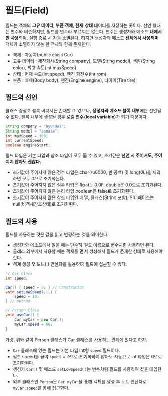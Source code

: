 # 필드(Field)
필드는 객체의 **고유 데이터, 부품 객체, 현재 상태** 데이터를 저장하는 곳이다. 선언 형태는 변수와 비슷하지만, 필드를 변수라 부르지는 않는다. 변수는 생성자와 메소드 **내에서만 사용**&ZeroWidthSpace;되며, 실행 종료 시 자동 소멸된다. 하지만 생성자와 메소드 **전체에서 사용되며** 객체가 소멸하지 않는 한 객체와 함께 존재한다.

- 객체 : 자동차(public class Car)
- 고유 데이터 : 제작회사(String company), 모델(String model), 색깔(String color), 최고 속도(int maxSpeed)
- 상태 : 현재 속도(int speed), 엔진 회전수(int rpm)
- 부품 : 차체(Body body), 엔진(Engine engine), 타이어(Tire tire);

## 필드의 선언
클래스 중괄호 블록 어디서든 존재할 수 있으나, **생성자와 메소드 블록 내부**&ZeroWidthSpace;에는 선언될 수 없다. 블록 내부에 생성될 경우 **로컬 변수(local variable)**&ZeroWidthSpace;가 되기 때문이다.

```JAVA
String company = "hyundai";
String model = "sonata";
int maxSpeed = 300;
int currentSpeed;
boolean engineStart;
```

필드 타입은 기본 타입과 참조 타입이 모두 올 수 있고, 초기값은 **선언 시 주어져도, 주어지지 않아도 괜찮다.**
- 초기값이 주어지지 않은 정수 타입은 char(\u0000, 빈 공백) 및 long(0L)을 제외하면 모두 0으로 초기화된다.
- 초기값이 주어지지 않은 실수 타입은 float는 0.0F, double은 0.0으로 초기화된다.
- 초기값이 주어지지 않은 논리 타입 boolean은 false로 초기화된다.
- 초기값이 주어지지 않은 참조 타입인 배열, 클래스(String 포함), 인터페이스는 null(비객체참조상태)로 초기화된다.

## 필드의 사용
필드를 사용하는 것은 값을 읽고 변경하는 것을 의미한다.
- 생성자와 메소드에서 읽을 때는 단순히 필드 이름으로 변수처럼 사용하면 된다.
- 클래스 외부에서 사용할 때는 객체를 먼저 생성해서 필드가 존재한 상태로 사용해야 한다.
- 객체 생성 후 도트(.) 연산자를 활용하여 필드에 접근할 수 있다.

```JAVA
// Car Class
int speed;

Car() { speed = 0; } // Constructor
void setLowSpeed(...) {
	speed = 10;
} // method

// Person Class
void useCar() {
	Car myCar = new Car();
    myCar.speed = 60;
}
```
가령, 위와 같이 Person 클래스가 Car 클래스를 사용하는 관계에 있다고 하자.
- `Car` 클래스에 있는 필드는 기본 타입 int형 `speed` 필드&ZeroWidthSpace;이다.
- 필드 speed를 굳이 `speed = 0`으로 초기화하지 않아도 자동으로 int 타입은 0으로 초기화된다.
- 생성자 `Car()` 및 메소드 `setLowSpeed()`는 변수처럼 필드를 사용하여 값을 대입한다.
- 외부 클래스인 `Person`은 `Car myCar`을 통해 객체를 생성 후 도트 연산자로 `myCar.speed`를 통해 접근한다.
